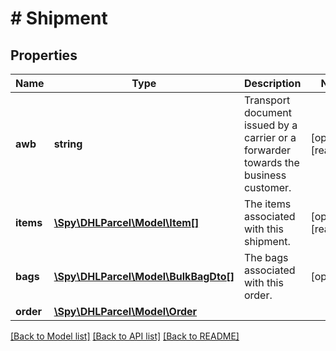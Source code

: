 # # Shipment

## Properties

Name | Type | Description | Notes
------------ | ------------- | ------------- | -------------
**awb** | **string** | Transport document issued by a carrier or a forwarder towards the business customer. | [optional] [readonly]
**items** | [**\Spy\DHLParcel\Model\Item[]**](Item.md) | The items associated with this shipment. | [optional] [readonly]
**bags** | [**\Spy\DHLParcel\Model\BulkBagDto[]**](BulkBagDto.md) | The bags associated with this order. | [optional]
**order** | [**\Spy\DHLParcel\Model\Order**](Order.md) |  |

[[Back to Model list]](../../README.md#models) [[Back to API list]](../../README.md#endpoints) [[Back to README]](../../README.md)
